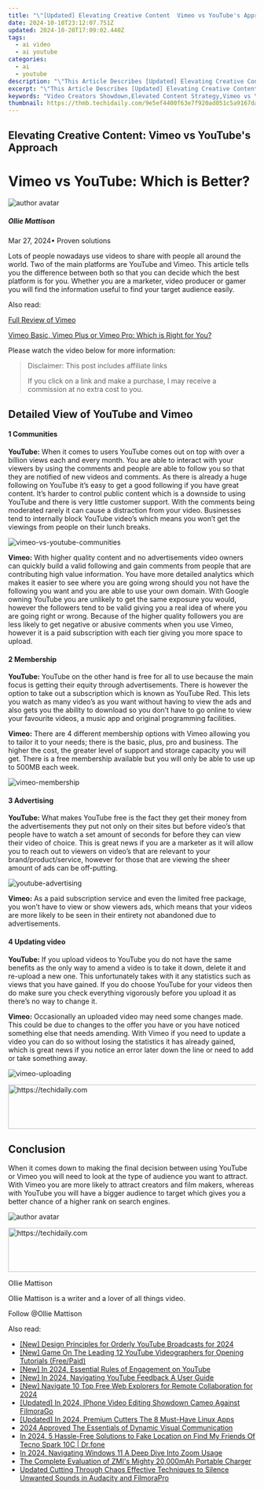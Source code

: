 ```yaml
---
title: "\"[Updated] Elevating Creative Content  Vimeo vs YouTube's Approach for 2024\""
date: 2024-10-18T23:12:07.751Z
updated: 2024-10-20T17:09:02.440Z
tags:
  - ai video
  - ai youtube
categories:
  - ai
  - youtube
description: "\"This Article Describes [Updated] Elevating Creative Content: Vimeo vs YouTube's Approach for 2024\""
excerpt: "\"This Article Describes [Updated] Elevating Creative Content: Vimeo vs YouTube's Approach for 2024\""
keywords: "Video Creators Showdown,Elevated Content Strategy,Vimeo vs YouTube,Online Video Platforms,Creative Content Success,Video Streaming Leaders,Engaging Video Formats,Elevated Strategy Content,Vimeo YouTube Compare,Online Stream Platforms,Content Engagement Success,Leading Video Services,Video Format Innovation"
thumbnail: https://thmb.techidaily.com/9e5ef4400f63e7f920ad051c5a9167da56f0ec84a54929789d005136b7898918.jpg
---
```


## Elevating Creative Content: Vimeo vs YouTube's Approach

# Vimeo vs YouTube: Which is Better?

![author avatar](https://images.wondershare.com/filmora/article-images/ollie-mattison.jpg)

##### Ollie Mattison

 Mar 27, 2024• Proven solutions

Lots of people nowadays use videos to share with people all around the world. Two of the main platforms are YouTube and Vimeo. This article tells you the difference between both so that you can decide which the best platform is for you. Whether you are a marketer, video producer or gamer you will find the information useful to find your target audience easily.

Also read:

[Full Review of Vimeo](https://tools.techidaily.com/wondershare/filmora/download/)

[Vimeo Basic, Vimeo Plus or Vimeo Pro: Which is Right for You?](https://tools.techidaily.com/wondershare/filmora/download/)

Please watch the video below for more information:

>  Disclaimer: This post includes affiliate links
>
>  If you click on a link and make a purchase, I may receive a commission at no extra cost to you.
>

## Detailed View of YouTube and Vimeo

#### 1  Communities

**YouTube:** When it comes to users YouTube comes out on top with over a billion views each and every month. You are able to interact with your viewers by using the comments and people are able to follow you so that they are notified of new videos and comments. As there is already a huge following on YouTube it’s easy to get a good following if you have great content. It’s harder to control public content which is a downside to using YouTube and there is very little customer support. With the comments being moderated rarely it can cause a distraction from your video. Businesses tend to internally block YouTube video’s which means you won’t get the viewings from people on their lunch breaks.

![vimeo-vs-youtube-communities](https://images.wondershare.com/filmora/article-images/vimeo-vs-youtube-communities.jpg)

**Vimeo:** With higher quality content and no advertisements video owners can quickly build a valid following and gain comments from people that are contributing high value information. You have more detailed analytics which makes it easier to see where you are going wrong should you not have the following you want and you are able to use your own domain. With Google owning YouTube you are unlikely to get the same exposure you would, however the followers tend to be valid giving you a real idea of where you are going right or wrong. Because of the higher quality followers you are less likely to get negative or abusive comments when you use Vimeo, however it is a paid subscription with each tier giving you more space to upload.

#### 2  Membership

**YouTube:** YouTube on the other hand is free for all to use because the main focus is getting their equity through advertisements. There is however the option to take out a subscription which is known as YouTube Red. This lets you watch as many video’s as you want without having to view the ads and also gets you the ability to download so you don’t have to go online to view your favourite videos, a music app and original programming facilities.

**Vimeo:** There are 4 different membership options with Vimeo allowing you to tailor it to your needs; there is the basic, plus, pro and business. The higher the cost, the greater level of support and storage capacity you will get. There is a free membership available but you will only be able to use up to 500MB each week.

![vimeo-membership](https://images.wondershare.com/filmora/article-images/vimeo-membership.jpg)

#### 3  Advertising

**YouTube:** What makes YouTube free is the fact they get their money from the advertisements they put not only on their sites but before video’s that people have to watch a set amount of seconds for before they can view their video of choice. This is great news if you are a marketer as it will allow you to reach out to viewers on video’s that are relevant to your brand/product/service, however for those that are viewing the sheer amount of ads can be off-putting.

![youtube-advertising](https://images.wondershare.com/filmora/article-images/youtube-advertising.jpg)

**Vimeo:** As a paid subscription service and even the limited free package, you won’t have to view or show viewers ads, which means that your videos are more likely to be seen in their entirety not abandoned due to advertisements.

#### 4  Updating video

**YouTube:** If you upload videos to YouTube you do not have the same benefits as the only way to amend a video is to take it down, delete it and re-upload a new one. This unfortunately takes with it any statistics such as views that you have gained. If you do choose YouTube for your videos then do make sure you check everything vigorously before you upload it as there’s no way to change it.

**Vimeo:** Occasionally an uploaded video may need some changes made. This could be due to changes to the offer you have or you have noticed something else that needs amending. With Vimeo if you need to update a video you can do so without losing the statistics it has already gained, which is great news if you notice an error later down the line or need to add or take something away.

![vimeo-uploading](https://images.wondershare.com/filmora/article-images/vimeo-uploading.jpg)

<!-- affiliate ads begin -->
<a href="https://appsumo.8odi.net/c/5597632/2049378/7443" target="_top" id="2049378">
  <img src="//a.impactradius-go.com/display-ad/7443-2049378" border="0" alt="https://techidaily.com" width="728" height="90"/>
</a>
<img height="0" width="0" src="https://appsumo.8odi.net/i/5597632/2049378/7443" style="position:absolute;visibility:hidden;" border="0" />
<!-- affiliate ads end -->

## Conclusion

When it comes down to making the final decision between using YouTube or Vimeo you will need to look at the type of audience you want to attract. With Vimeo you are more likely to attract creators and film makers, whereas with YouTube you will have a bigger audience to target which gives you a better chance of a higher rank on search engines.

![author avatar](https://images.wondershare.com/filmora/article-images/ollie-mattison.jpg)

<!-- affiliate ads begin -->
<a href="https://imp.i357552.net/c/5597632/857865/11832" target="_top" id="857865">
  <img src="//a.impactradius-go.com/display-ad/11832-857865" border="0" alt="https://techidaily.com" width="728" height="90"/>
</a>
<img height="0" width="0" src="https://imp.i357552.net/i/5597632/857865/11832" style="position:absolute;visibility:hidden;" border="0" />
<!-- affiliate ads end -->

Ollie Mattison

Ollie Mattison is a writer and a lover of all things video.

Follow @Ollie Mattison

<ins class="adsbygoogle"
     style="display:block"
     data-ad-format="autorelaxed"
     data-ad-client="ca-pub-7571918770474297"
     data-ad-slot="1223367746"></ins>

<ins class="adsbygoogle"
     style="display:block"
     data-ad-client="ca-pub-7571918770474297"
     data-ad-slot="8358498916"
     data-ad-format="auto"
     data-full-width-responsive="true"></ins>

<span class="atpl-alsoreadstyle">Also read:</span>
<div><ul>
<li><a href="https://youtube-web.techidaily.com/esign-principles-for-orderly-youtube-broadcasts-for-2024/"><u>[New] Design Principles for Orderly YouTube Broadcasts for 2024</u></a></li>
<li><a href="https://youtube-web.techidaily.com/ame-on-the-leading-12-youtube-videographers-for-opening-tutorials-freepaid/"><u>[New] Game On The Leading 12 YouTube Videographers for Opening Tutorials (Free/Paid)</u></a></li>
<li><a href="https://youtube-web.techidaily.com/n-2024-essential-rules-of-engagement-on-youtube/"><u>[New] In 2024, Essential Rules of Engagement on YouTube</u></a></li>
<li><a href="https://vp-tips.techidaily.com/new-in-2024-navigating-youtube-feedback-a-user-guide/"><u>[New] In 2024, Navigating YouTube Feedback A User Guide</u></a></li>
<li><a href="https://screen-sharing-recording.techidaily.com/new-navigate-10-top-free-web-explorers-for-remote-collaboration-for-2024/"><u>[New] Navigate 10 Top Free Web Explorers for Remote Collaboration for 2024</u></a></li>
<li><a href="https://vimeo-videos.techidaily.com/updated-in-2024-iphone-video-editing-showdown-cameo-against-filmorago/"><u>[Updated] In 2024, IPhone Video Editing Showdown Cameo Against FilmoraGo</u></a></li>
<li><a href="https://youtube-web.techidaily.com/ed-in-2024-premium-cutters-the-8-must-have-linux-apps/"><u>[Updated] In 2024, Premium Cutters The 8 Must-Have Linux Apps</u></a></li>
<li><a href="https://vp-tips.techidaily.com/2024-approved-the-essentials-of-dynamic-visual-communication/"><u>2024 Approved The Essentials of Dynamic Visual Communication</u></a></li>
<li><a href="https://change-location.techidaily.com/in-2024-5-hassle-free-solutions-to-fake-location-on-find-my-friends-of-tecno-spark-10c-drfone-by-drfone-virtual-android/"><u>In 2024, 5 Hassle-Free Solutions to Fake Location on Find My Friends Of Tecno Spark 10C | Dr.fone</u></a></li>
<li><a href="https://extra-skills.techidaily.com/in-2024-navigating-windows-11-a-deep-dive-into-zoom-usage/"><u>In 2024, Navigating Windows 11 A Deep Dive Into Zoom Usage</u></a></li>
<li><a href="https://buynow-info.techidaily.com/the-complete-evaluation-of-zmis-mighty-20000mah-portable-charger/"><u>The Complete Evaluation of ZMI's Mighty 20,000mAh Portable Charger</u></a></li>
<li><a href="https://sound-tweaking.techidaily.com/updated-cutting-through-chaos-effective-techniques-to-silence-unwanted-sounds-in-audacity-and-filmorapro/"><u>Updated Cutting Through Chaos Effective Techniques to Silence Unwanted Sounds in Audacity and FilmoraPro</u></a></li>
</ul></div>

